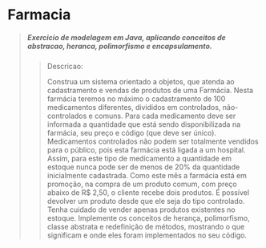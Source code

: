 # Farmacia

> <h5>Exercicio de modelagem em Java, aplicando conceitos de abstracao, heranca, polimorfismo e encapsulamento.</h5>
> 
>>Descricao:
>>
>>Construa um sistema orientado a objetos, que atenda ao cadastramento e vendas de 
>>produtos de uma Farmácia. Nesta farmácia teremos no máximo o cadastramento de 100 
>>medicamentos diferentes, divididos em controlados, não-controlados e comuns. Para 
>>cada medicamento deve ser informada a quantidade que está sendo disponibilizada na 
>>farmácia, seu preço e código (que deve ser único). Medicamentos controlados não 
>>podem ser totalmente vendidos para o público, pois esta farmácia está ligada a um 
>>hospital. Assim, para este tipo de medicamento a quantidade em estoque nunca pode 
>>ser de menos de 20% da quantidade inicialmente cadastrada. Como este mês a 
>>farmácia está em promoção, na compra de um produto comum, com preço abaixo de R$ 
>>2,50, o cliente recebe dois produtos. É possível devolver um produto desde que ele seja 
>>do tipo controlado. Tenha cuidado de vender apenas produtos existentes no estoque. 
>>Implemente os conceitos de herança, polimorfismo, classe abstrata e redefinição de 
>>métodos, mostrando o que significam e onde eles foram implementados no seu código.

